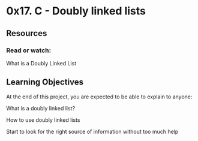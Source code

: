 # 0x17. C - Doubly linked lists

## Resources

### Read or watch:

What is a Doubly Linked List

## Learning Objectives

At the end of this project, you are expected to be able to explain to anyone:

What is a doubly linked list?

How to use doubly linked lists

Start to look for the right source of information without too much help
